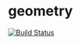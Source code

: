 # geometry
[![Build Status](https://travis-ci.org/Alexip912/geometry.svg?branch=master)](https://travis-ci.org/Alexip912/geometry)
